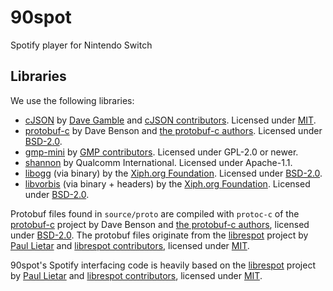 # 90spot
Spotify player for Nintendo Switch

## Libraries
We use the following libraries:
 * [cJSON](https://github.com/DaveGamble/cJSON) by [Dave Gamble](https://github.com/DaveGamble) and [cJSON contributors](https://github.com/DaveGamble/cJSON/graphs/contributors). Licensed under [MIT](https://github.com/DaveGamble/cJSON/blob/master/LICENSE).
 * [protobuf-c](https://github.com/protobuf-c/protobuf-c) by Dave Benson and [the protobuf-c authors](https://github.com/protobuf-c/protobuf-c/graphs/contributors). Licensed under [BSD-2.0](https://github.com/protobuf-c/protobuf-c/blob/master/LICENSE).
 * [gmp-mini](https://gmplib.org/) by [GMP contributors](https://gmplib.org/manual/Contributors). Licensed under GPL-2.0 or newer.
 * [shannon](https://web.archive.org/web/20080719073929/http://www.qualcomm.com.au/PublicationsDocs/Shannon-1.0.tgz) by Qualcomm International. Licensed under Apache-1.1.
 * [libogg](https://github.com/xiph/ogg) (via binary) by the [Xiph.org Foundation](https://xiph.org/). Licensed under [BSD-2.0](https://github.com/xiph/ogg/blob/master/COPYING).
 * [libvorbis](https://github.com/xiph/vorbis) (via binary + headers) by the [Xiph.org Foundation](https://xiph.org/). Licensed under [BSD-2.0](https://github.com/xiph/vorbis/blob/master/COPYING).

Protobuf files found in `source/proto` are compiled with `protoc-c` of the [protobuf-c](https://github.com/protobuf-c/protobuf-c) project by Dave Benson and [the protobuf-c authors](https://github.com/protobuf-c/protobuf-c/graphs/contributors), licensed under [BSD-2.0](https://github.com/protobuf-c/protobuf-c/blob/master/LICENSE). The protobuf files originate from the [librespot](https://github.com/librespot-org/librespot) project by [Paul Lietar](https://github.com/plietar) and [librespot contributors](https://github.com/librespot-org/librespot/graphs/contributors), licensed under [MIT](https://github.com/librespot-org/librespot/blob/dev/LICENSE).

90spot's Spotify interfacing code is heavily based on the [librespot](https://github.com/librespot-org/librespot) project by [Paul Lietar](https://github.com/plietar) and [librespot contributors](https://github.com/librespot-org/librespot/graphs/contributors), licensed under [MIT](https://github.com/librespot-org/librespot/blob/dev/LICENSE).